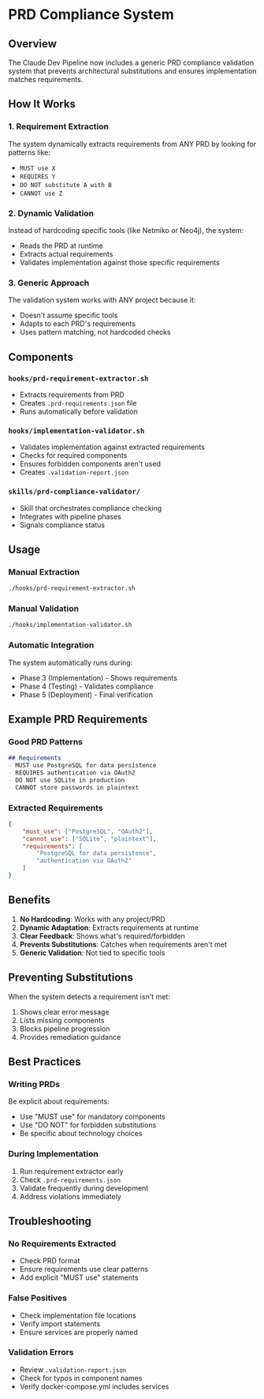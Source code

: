 # PRD Compliance System

## Overview
The Claude Dev Pipeline now includes a generic PRD compliance validation system that prevents architectural substitutions and ensures implementation matches requirements.

## How It Works

### 1. Requirement Extraction
The system dynamically extracts requirements from ANY PRD by looking for patterns like:
- `MUST use X`
- `REQUIRES Y`
- `DO NOT substitute A with B`
- `CANNOT use Z`

### 2. Dynamic Validation
Instead of hardcoding specific tools (like Netmiko or Neo4j), the system:
- Reads the PRD at runtime
- Extracts actual requirements
- Validates implementation against those specific requirements

### 3. Generic Approach
The validation system works with ANY project because it:
- Doesn't assume specific tools
- Adapts to each PRD's requirements
- Uses pattern matching, not hardcoded checks

## Components

### `hooks/prd-requirement-extractor.sh`
- Extracts requirements from PRD
- Creates `.prd-requirements.json` file
- Runs automatically before validation

### `hooks/implementation-validator.sh`
- Validates implementation against extracted requirements
- Checks for required components
- Ensures forbidden components aren't used
- Creates `.validation-report.json`

### `skills/prd-compliance-validator/`
- Skill that orchestrates compliance checking
- Integrates with pipeline phases
- Signals compliance status

## Usage

### Manual Extraction
```bash
./hooks/prd-requirement-extractor.sh
```

### Manual Validation
```bash
./hooks/implementation-validator.sh
```

### Automatic Integration
The system automatically runs during:
- Phase 3 (Implementation) - Shows requirements
- Phase 4 (Testing) - Validates compliance
- Phase 5 (Deployment) - Final verification

## Example PRD Requirements

### Good PRD Patterns
```markdown
## Requirements
- MUST use PostgreSQL for data persistence
- REQUIRES authentication via OAuth2
- DO NOT use SQLite in production
- CANNOT store passwords in plaintext
```

### Extracted Requirements
```json
{
    "must_use": ["PostgreSQL", "OAuth2"],
    "cannot_use": ["SQLite", "plaintext"],
    "requirements": [
        "PostgreSQL for data persistence",
        "authentication via OAuth2"
    ]
}
```

## Benefits

1. **No Hardcoding**: Works with any project/PRD
2. **Dynamic Adaptation**: Extracts requirements at runtime
3. **Clear Feedback**: Shows what's required/forbidden
4. **Prevents Substitutions**: Catches when requirements aren't met
5. **Generic Validation**: Not tied to specific tools

## Preventing Substitutions

When the system detects a requirement isn't met:
1. Shows clear error message
2. Lists missing components
3. Blocks pipeline progression
4. Provides remediation guidance

## Best Practices

### Writing PRDs
Be explicit about requirements:
- Use "MUST use" for mandatory components
- Use "DO NOT" for forbidden substitutions
- Be specific about technology choices

### During Implementation
1. Run requirement extractor early
2. Check `.prd-requirements.json` 
3. Validate frequently during development
4. Address violations immediately

## Troubleshooting

### No Requirements Extracted
- Check PRD format
- Ensure requirements use clear patterns
- Add explicit "MUST use" statements

### False Positives
- Check implementation file locations
- Verify import statements
- Ensure services are properly named

### Validation Errors
- Review `.validation-report.json`
- Check for typos in component names
- Verify docker-compose.yml includes services